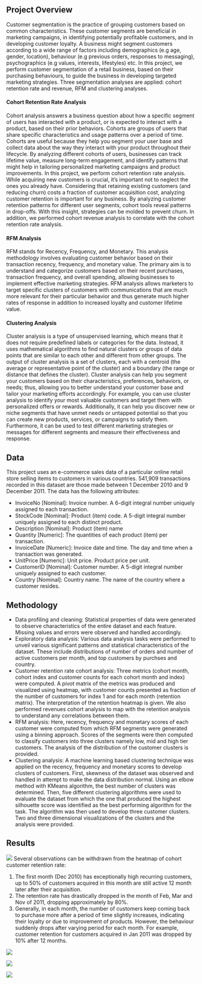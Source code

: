 ## Project Overview
Customer segmentation is the practice of grouping customers based on common characteristics. These customer segments are beneficial in marketing campaigns, in identifying potentially profitable customers, and in developing customer loyalty. A business might segment customers according to a wide range of factors including demographics (e.g age, gender, location), behaviour (e.g previous orders, responses to messaging), psychographics (e.g values, interests, lifestyles) etc. In this project, we perform customer segmentation of a retail business, based on their purchasing behaviours, to guide the business in developing targeted marketing strategies. Three segmentation analyses are applied: cohort retention rate and revenue, RFM and clustering analyses.
#### Cohort Retention Rate Analysis
Cohort analysis answers a business question about how a specific segment of users has interacted with a product, or is expected to interact with a product, based on their prior behaviors. Cohorts are groups of users that share specific characteristics and usage patterns over a period of time. Cohorts are useful because they help you segment your user base and collect data about the way they interact with your product throughout their lifecycle. By analyzing different cohorts of users, businesses can track lifetime value, measure long-term engagement, and identify patterns that might help in tailoring personalized marketing campaigns and product improvements. In this project, we perform cohort retention rate analysis. While acquiring new customers is crucial, it’s important not to neglect the ones you already have. Considering that retaining existing customers (and reducing churn) costs a fraction of customer acquisition cost, analyzing customer retention is important for any business. By analyzing customer retention patterns for different user segments, cohort tools reveal patterns in drop-offs. With this insight, strategies can be molded to prevent churn. In addition, we performed cohort revenue analysis to correlate with the cohort retention rate analysis.
#### RFM Analysis
RFM stands for Recency, Frequency, and Monetary. This analysis methodology involves evaluating customer behavior based on their transaction recency, frequency, and monetary value. The primary aim is to understand and categorize customers based on their recent purchases, transaction frequency, and overall spending, allowing businesses to implement effective marketing strategies. RFM analysis allows marketers to target specific clusters of customers with communications that are much more relevant for their particular behavior and thus generate much higher rates of response in addition to increased loyalty and customer lifetime value.
#### Clustering Analysis
Cluster analysis is a type of unsupervised learning, which means that it does not require predefined labels or categories for the data. Instead, it uses mathematical algorithms to find natural clusters or groups of data points that are similar to each other and different from other groups. The output of cluster analysis is a set of clusters, each with a centroid (the average or representative point of the cluster) and a boundary (the range or distance that defines the cluster). Cluster analysis can help you segment your customers based on their characteristics, preferences, behaviors, or needs; thus, allowing you to better understand your customer base and tailor your marketing efforts accordingly. For example, you can use cluster analysis to identify your most valuable customers and target them with personalized offers or rewards. Additionally, it can help you discover new or niche segments that have unmet needs or untapped potential so that you can create new products, services, or campaigns to satisfy them. Furthermore, it can be used to test different marketing strategies or messages for different segments and measure their effectiveness and response.
## Data
This project uses an e-commerce sales data of a particular online retail store selling items to customers in various countries. 541,909 transactions recorded in this dataset are those made between 1 December 2010 and 9 December 2011. The data has the following attributes:
* InvoiceNo [Nominal]: Invoice number. A 6-digit integral number uniquely assigned to each transaction.
* StockCode [Nominal]: Product (item) code. A 5-digit integral number uniquely assigned to each distinct product.
* Description [Nominal]: Product (item) name
* Quantity [Numeric]: The quantities of each product (item) per transaction. 
* InvoiceDate [Numeric]: Invoice date and time. The day and time when a transaction was generated.
* UnitPrice [Numeric]: Unit price. Product price per unit.
* CustomerID [Nominal]: Customer number. A 5-digit integral number uniquely assigned to each customer.
* Country [Nominal]: Country name. The name of the country where a customer resides.
## Methodology
* Data profiling and cleaning:
  Statistical properties of data were generated to observe characteristics of the entire dataset and each feature. Missing values and errors were observed and handled accordingly.
* Exploratory data analysis:
  Various data analysis tasks were performed to unveil various significant patterns and statistical characteristics of the dataset. These include distributions of number of orders and number of active customers per month, and top customers by purchses and country.
* Customer retention rate cohort analysis:
  Three metrics (cohort month, cohort index and customer counts for each cohort month and index) were computed. A pivot matrix of the metrics was produced and visualized using heatmap, with customer counts presented as fraction of the number of customers for index 1 and for each month (retention matrix). The interpretation of the retention heatmap is given. We also performed revenues cohort analysis to map with the retention analysis to understand any correlations between them.
* RFM analysis:
  Here, recency, frequency and monetary scores of each customer were computed from which RFM segments were generated using a binning approach. Scores of the segments were then computed to classify customers into three clusters namely low, mid and high tier customers. The analysis of the distribution of the customer clusters is provided.
* Clustering analysis:
  A machine learning based clustering technique was applied on the recency, frequency and monetary scores to develop clusters of customers. First, skewness of the dataset was observed and handled in attempt to make the data distribution normal. Using an elbow method with KMeans algorithm, the best number of clusters was determined. Then, five different clustering algorithms were used to evaluate the dataset from which the one that produced the highest silhouette score was identified as the best performing algorithm for the task. The algorithm was then used to develop three customer clusters. Two and three dimensional visualizations of the clusters and the analysis were provided.
## Results
![](https://github.com/Popseli/Customer-Segmentation-Using-Cohort-RFM-and-Clustering-Analyses/blob/main/Customer_Retention_Rate%204.jpg)
Several observations can be withdrawn from the heatmap of cohort customer retention rate:
1. The first month (Dec 2010) has exceptionally high recurring customers, up to 50% of customers acquired in this month are still active 12 month later after their acquisition.
2. The retention rate has drastically dropped in the month of Feb, Mar and Nov of 2011, dropping approximately by 80%.
3. Generally, in each month, the number of customers keep coming back to purchase more after a period of time slightly increases, indicating their loyalty or due to improvement of products. However, the behaviour suddenly drops after varying period for each month. For example, customer retention for customers acquired in Jan 2011 was dropped by 10% after 12 months.
   
![](https://github.com/Popseli/Customer-Segmentation-Using-Cohort-RFM-and-Clustering-Analyses/blob/main/Distribution_of_Customers_in_Clusters.png)


![](https://github.com/Popseli/Customer-Segmentation-Using-Cohort-RFM-and-Clustering-Analyses/blob/main/Distribution_of_RFM_Segments.png)


![](https://github.com/Popseli/Customer-Segmentation-Using-Cohort-RFM-and-Clustering-Analyses/blob/main/KMeans_Clustering_of_RFM_Scores%205.jpg)



